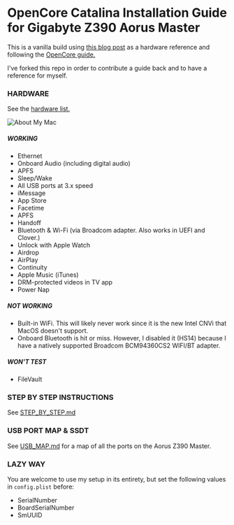 # OpenCore Catalina Installation Guide for Gigabyte Z390 Aorus Master

This is a vanilla build using [this blog post](https://infinitediaries.net/my-2020-hackintosh-hardware-spec/) as a hardware reference and following the [OpenCore guide.](https://khronokernel.github.io/Opencore-Vanilla-Desktop-Guide)

I've forked this repo in order to contribute a guide back and to have a reference for myself.

### HARDWARE

See the [hardware list.](HARDWARE.md)

![About My Mac](images/about.png)

##### WORKING

- Ethernet
- Onboard Audio (including digital audio)
- APFS
- Sleep/Wake
- All USB ports at 3.x speed
- iMessage
- App Store
- Facetime
- APFS
- Handoff
- Bluetooth & Wi-Fi (via Broadcom adapter. Also works in UEFI and Clover.)
- Unlock with Apple Watch
- Airdrop
- AirPlay
- Continuity
- Apple Music (iTunes)
- DRM-protected videos in TV app
- Power Nap

##### NOT WORKING

- Built-in WiFi. This will likely never work since it is the new Intel CNVi that MacOS doesn't support.
- Onboard Bluetooth is hit or miss. However, I disabled it (HS14) because I have a natively supported Broadcom BCM94360CS2 WIFI/BT adapter.

##### WON'T TEST

- FileVault

### STEP BY STEP INSTRUCTIONS

See [STEP_BY_STEP.md](STEP_BY_STEP.md)

### USB PORT MAP & SSDT

See [USB_MAP.md](USB_MAP.md) for a map of all the ports on the Aorus Z390 Master.

### LAZY WAY

You are welcome to use my setup in its entirety, but set the following values in `config.plist` before:

- SerialNumber
- BoardSerialNumber
- SmUUID
